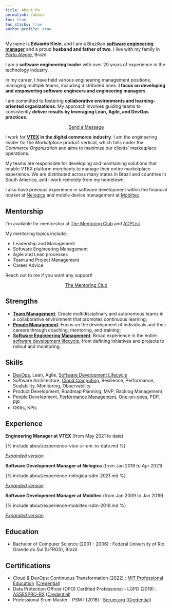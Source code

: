 ```yaml
---
title: About Me
permalink: /about
toc: true
toc_sticky: true
author_profile: true
---
```


My name is **Eduardo Klein**, and I am a Brazilian **[software engineering manager](/mgmt/sem/sem-role)** and a proud **husband and father of two**. I live with my family in [Porto Alegre](https://en.wikipedia.org/wiki/Porto_Alegre), Brazil.

I am a **software engineering leader** with over 20 years of experience in the technology industry.

In my career, I have held various engineering management positions, managing multiple teams, including distributed ones. **I focus on developing and empowering software engineers and engineering managers**.

I am committed to fostering **collaborative environments and learning-oriented organizations**. My approach involves guiding teams to consistently **deliver results by leveraging Lean, Agile, and DevOps practices**.

<p style="text-align: center;"><a rel="me" class="btn btn--primary" href="https://us13.list-manage.com/contact-form?u=ebb7cc2c07def0788b46dbb03&form_id=4bb26633174b45534110899b2097f27f" target="_blank">Send a Message</a></p>

I work for **[VTEX](/about/vtex) in the digital commerce industry**. I am the engineering leader for the *Marketplace* product vertical, which falls under the *Commerce Organization* and aims to maximize our clients' marketplace operations.

My teams are responsible for developing and maintaining solutions that enable VTEX platform merchants to manage their entire marketplace experience. We are distributed across many states in Brazil and countries in South America, and I work remotely from my hometown.

I also have previous experience in software development within the financial market at [Nelogica](/about/nelogica) and mobile device management at [Mobiltec](/about/mobiltec).

## Mentorship

<p>I'm available for mentorship at <a rel="me" href="https://www.mentoring-club.com/the-mentors/eduardo-klein" target="_blank">The Mentoring Club</a> and <a rel="me" href="https://adplist.org/mentors/eduardo-p-klein" target="_blank">ADPList</a>.</p>

My mentoring topics include:

- Leadership and Management
- Software Engineering Management
- Agile and Lean processes
- Team and Project Management
- Career Advice

Reach out to me if you want any support!

<p style="text-align: center;"><a rel="me" class="btn btn--primary" href="https://www.mentoring-club.com/the-mentors/eduardo-klein" target="_blank">The Mentoring Club</a></p>

## Strengths

- **[Team Management](/mgmt/team)**: Create multidisciplinary and autonomous teams in a collaborative environment that promotes continuous learning;
- **[People Management](/mgmt/people/)**: Focus on the development of individuals and their careers through coaching, mentoring, and training;
- **[Software Engineering Management](/mgmt/sem/)**: Broad experience in the entire [software development lifecycle](/swe/sdlc), from defining initiatives and projects to rollout and monitoring.

## Skills

- [DevOps](/swe/devops), Lean, Agile, [Software Development Lifecycle](/swe/sdlc)
- Software Architecture, [Cloud Computing](swe/cloud-computing), Resilience, Performance, Scalability, Monitoring, Observability
- Product Development, Roadmap Planning, MVP, Backlog Management
- People Development, [Performance Management](/mgmt/people/performance), [One-on-ones](/mgmt/people/one-on-ones), PDP, PIP
- OKRs, KPIs

## Experience

**Engineering Manager at VTEX** <nobr>(from May 2021 to date)</nobr>

{% include about/experience-vtex-sr-em-to-date.md %}

*[Expanded version](/about/vtex)*

**Software Development Manager at Nelogica** <nobr>(from Jan 2019 to Apr 2021)</nobr>

{% include about/experience-nelogica-sdm-2021.md %}

*[Expanded version](/about/nelogica)*

**Software Development Manager at Mobiltec** <nobr>(from Jan 2009 to Jan 2019)</nobr>

{% include about/experience-mobiltec-sdm-2019.md %}

*[Expanded version](/about/mobiltec)*

## Education

- Bachelor of Computer Science (2001 - 2006)
: Federal University of Rio Grande do Sul (UFRGS), Brazil.

## Certifications

- Cloud & DevOps: Continuous Transformation (2022)
: [MIT Professional Education](https://professionalprograms.mit.edu/) ([Credential](https://www.credential.net/abe5612a-79b9-4462-a562-88f77211fefd))
- Data Protection Officer (DPO) Certified Professional - LGPD (2019)
: [ASSESPRO-RS](https://www.assespro-rs.org.br/) ([Credential](https://badgr.io/public/assertions/nAx5jBpqQTOpMDpV1OvYeg))
- Professional Srum Master - PSM I (2016)
: [Scrum.org](https://scrum.org/) ([Credential](https://www.scrum.org/user/167525))